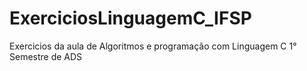 # ExerciciosLinguagemC_IFSP
 
Exercicios da aula de Algoritmos e programação com Linguagem C
1° Semestre de ADS 
